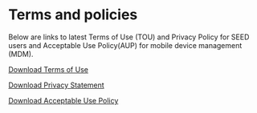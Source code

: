 # Terms and policies
Below are links to latest Terms of Use (TOU) and Privacy Policy for SEED users and Acceptable Use Policy(AUP) for mobile device management (MDM).

[Download Terms of Use](additional-resources/terms-of-use.pdf ':target=_blank')

[Download Privacy Statement](additional-resources/privacy-statement.pdf ':target=_blank')

[Download Acceptable Use Policy](additional-resources/mdm-aup-v4.0.pdf ':target=_blank')
